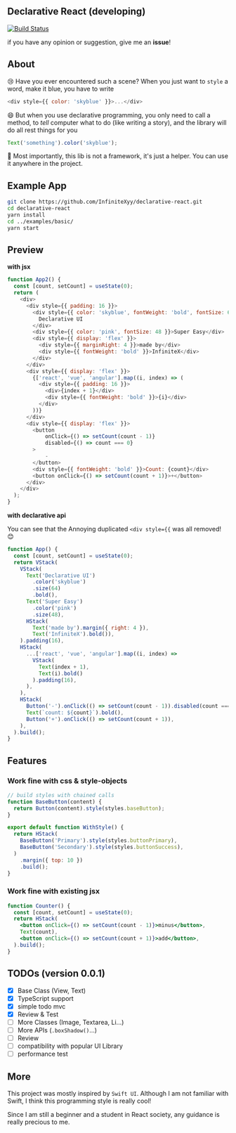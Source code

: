 ## Declarative React (developing)

[![Build Status](https://travis-ci.org/InfiniteXyy/declarative-react.svg?branch=master)](https://travis-ci.org/InfiniteXyy/declarative-react)

if you have any opinion or suggestion, give me an **issue**!

## About

😢 Have you ever encountered such a scene? When you just want to `style` a word, make it blue, you have to write

```js
<div style={{ color: 'skyblue' }}>...</div>
```

😄 But when you use declarative programming, you only need to call a method, to _tell_ computer what to do (like writing a story), and the library will do all rest things for you

```js
Text('something').color('skyblue');
```

🦉 Most importantly, this lib is not a framework, it's just a helper. You can use it anywhere in the project.

## Example App
```bash
git clone https://github.com/InfiniteXyy/declarative-react.git
cd declarative-react
yarn install
cd ../examples/basic/
yarn start
```

## Preview

**with jsx**

```js
function App2() {
  const [count, setCount] = useState(0);
  return (
    <div>
      <div style={{ padding: 16 }}>
        <div style={{ color: 'skyblue', fontWeight: 'bold', fontSize: 64 }}>
          Declarative UI
        </div>
        <div style={{ color: 'pink', fontSize: 48 }}>Super Easy</div>
        <div style={{ display: 'flex' }}>
          <div style={{ marginRight: 4 }}>made by</div>
          <div style={{ fontWeight: 'bold' }}>InfiniteX</div>
        </div>
      </div>
      <div style={{ display: 'flex' }}>
        {['react', 'vue', 'angular'].map((i, index) => (
          <div style={{ padding: 16 }}>
            <div>{index + 1}</div>
            <div style={{ fontWeight: 'bold' }}>{i}</div>
          </div>
        ))}
      </div>
      <div style={{ display: 'flex' }}>
        <button 
            onClick={() => setCount(count - 1)}
            disabled={() => count === 0}
        >
            -
        </button>
        <div style={{ fontWeight: 'bold' }}>Count: {count}</div>
        <button onClick={() => setCount(count + 1)}>+</button>
      </div>
    </div>
  );
}
```

**with declarative api**

You can see that the Annoying duplicated `<div style={{` was all removed! 😊

```js
function App() {
  const [count, setCount] = useState(0);
  return VStack(
    VStack(
      Text('Declarative UI')
        .color('skyblue')
        .size(64)
        .bold(),
      Text('Super Easy')
        .color('pink')
        .size(48),
      HStack(
        Text('made by').margin({ right: 4 }),
        Text('InfiniteX').bold()),
    ).padding(16),
    HStack(
      ...['react', 'vue', 'angular'].map((i, index) =>
        VStack(
          Text(index + 1),
          Text(i).bold()
        ).padding(16),
      ),
    ),
    HStack(
      Button('-').onClick(() => setCount(count - 1)).disabled(count === 0),
      Text(`count: ${count}`).bold(),
      Button('+').onClick(() => setCount(count + 1)),
    ),
  ).build();
}
```

## Features

### Work fine with css & style-objects

```js
// build styles with chained calls
function BaseButton(content) {
  return Button(content).style(styles.baseButton);
}

export default function WithStyle() {
  return HStack(
    BaseButton('Primary').style(styles.buttonPrimary),
    BaseButton('Secondary').style(styles.buttonSuccess),
  )
    .margin({ top: 10 })
    .build();
}
```

### Work fine with existing jsx

```jsx
function Counter() {
  const [count, setCount] = useState(0);
  return HStack(
    <button onClick={() => setCount(count - 1)}>minus</button>,
    Text(count),
    <button onClick={() => setCount(count + 1)}>add</button>,
  ).build();
}
```

## TODOs (version 0.0.1)

- [x] Base Class (View, Text)
- [x] TypeScript support
- [x] simple todo mvc
- [x] Review & Test
- [ ] More Classes (Image, Textarea, Li...)
- [ ] More APIs (`.boxShadow()`...)
- [ ] Review
- [ ] compatibility with popular UI Library
- [ ] performance test

## More

This project was mostly inspired by `Swift UI`. Although I am not familiar with Swift, I think this programming style is really cool!

Since I am still a beginner and a student in React society, any guidance is really precious to me.
